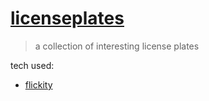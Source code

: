 # [licenseplates](https://adnjoo.github.io/licenseplates/)

>a collection of interesting license plates

tech used:

* [flickity](https://www.npmjs.com/package/flickity)